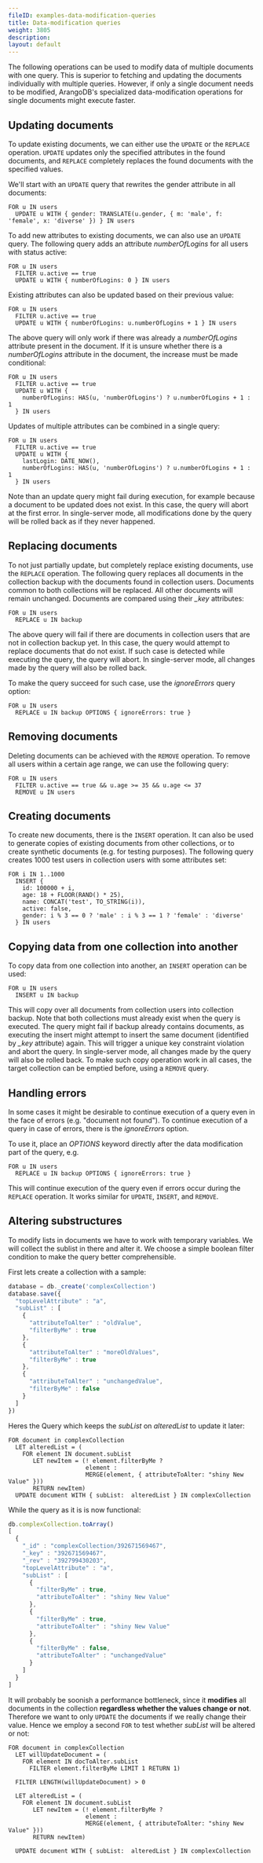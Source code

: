 ```yaml
---
fileID: examples-data-modification-queries
title: Data-modification queries
weight: 3805
description: 
layout: default
---
```

The following operations can be used to modify data of multiple documents
with one query. This is superior to fetching and updating the documents individually
with multiple queries. However, if only a single document needs to be modified,
ArangoDB's specialized data-modification operations for single documents
might execute faster.

## Updating documents

To update existing documents, we can either use the `UPDATE` or the `REPLACE`
operation. `UPDATE` updates only the specified attributes in the found documents,
and `REPLACE` completely replaces the found documents with the specified values.

We'll start with an `UPDATE` query that rewrites the gender attribute in all
documents:

```aql
FOR u IN users
  UPDATE u WITH { gender: TRANSLATE(u.gender, { m: 'male', f: 'female', x: 'diverse' }) } IN users
```

To add new attributes to existing documents, we can also use an `UPDATE` query.
The following query adds an attribute *numberOfLogins* for all users with status
active:

```aql
FOR u IN users
  FILTER u.active == true
  UPDATE u WITH { numberOfLogins: 0 } IN users
```

Existing attributes can also be updated based on their previous value:

```aql
FOR u IN users
  FILTER u.active == true
  UPDATE u WITH { numberOfLogins: u.numberOfLogins + 1 } IN users
```

The above query will only work if there was already a *numberOfLogins* attribute
present in the document. If it is unsure whether there is a *numberOfLogins*
attribute in the document, the increase must be made conditional:

```aql
FOR u IN users
  FILTER u.active == true
  UPDATE u WITH {
    numberOfLogins: HAS(u, 'numberOfLogins') ? u.numberOfLogins + 1 : 1
  } IN users
```

Updates of multiple attributes can be combined in a single query:

```aql
FOR u IN users
  FILTER u.active == true
  UPDATE u WITH {
    lastLogin: DATE_NOW(),
    numberOfLogins: HAS(u, 'numberOfLogins') ? u.numberOfLogins + 1 : 1
  } IN users
```

Note than an update query might fail during execution, for example because a
document to be updated does not exist. In this case, the query will abort at
the first error. In single-server mode, all modifications done by the query will
be rolled back as if they never happened.


## Replacing documents

To not just partially update, but completely replace existing documents, use
the `REPLACE` operation.
The following query replaces all documents in the collection backup with
the documents found in collection users. Documents common to both
collections will be replaced. All other documents will remain unchanged.
Documents are compared using their *_key* attributes:

```aql
FOR u IN users
  REPLACE u IN backup
```

The above query will fail if there are documents in collection users that are
not in collection backup yet. In this case, the query would attempt to replace
documents that do not exist. If such case is detected while executing the query,
the query will abort. In single-server mode, all changes made by the query will
also be rolled back.

To make the query succeed for such case, use the *ignoreErrors* query option:

```aql
FOR u IN users
  REPLACE u IN backup OPTIONS { ignoreErrors: true }
```


## Removing documents

Deleting documents can be achieved with the `REMOVE` operation.
To remove all users within a certain age range, we can use the following query:

```aql
FOR u IN users
  FILTER u.active == true && u.age >= 35 && u.age <= 37
  REMOVE u IN users
```


## Creating documents

To create new documents, there is the `INSERT` operation.
It can also be used to generate copies of existing documents from other collections,
or to create synthetic documents (e.g. for testing purposes). The following
query creates 1000 test users in collection users with some attributes set:

```aql
FOR i IN 1..1000
  INSERT {
    id: 100000 + i,
    age: 18 + FLOOR(RAND() * 25),
    name: CONCAT('test', TO_STRING(i)),
    active: false,
    gender: i % 3 == 0 ? 'male' : i % 3 == 1 ? 'female' : 'diverse'
  } IN users
```

## Copying data from one collection into another

To copy data from one collection into another, an `INSERT` operation can be
used:

```aql
FOR u IN users
  INSERT u IN backup
```

This will copy over all documents from collection users into collection
backup. Note that both collections must already exist when the query is
executed. The query might fail if backup already contains documents, as
executing the insert might attempt to insert the same document (identified
by *_key* attribute) again. This will trigger a unique key constraint violation
and abort the query. In single-server mode, all changes made by the query
will also be rolled back.
To make such copy operation work in all cases, the target collection can
be emptied before, using a `REMOVE` query.


## Handling errors

In some cases it might be desirable to continue execution of a query even in
the face of errors (e.g. "document not found"). To continue execution of a
query in case of errors, there is the *ignoreErrors* option.

To use it, place an *OPTIONS* keyword directly after the data modification
part of the query, e.g.

```aql
FOR u IN users
  REPLACE u IN backup OPTIONS { ignoreErrors: true }
```

This will continue execution of the query even if errors occur during the
`REPLACE` operation. It works similar for `UPDATE`, `INSERT`, and `REMOVE`.


## Altering substructures

To modify lists in documents we have to work with temporary variables.
We will collect the sublist in there and alter it. We choose a simple
boolean filter condition to make the query better comprehensible.

First lets create a collection with a sample:

```js
database = db._create('complexCollection')
database.save({
  "topLevelAttribute" : "a",
  "subList" : [
    {
      "attributeToAlter" : "oldValue",
      "filterByMe" : true
    },
    {
      "attributeToAlter" : "moreOldValues",
      "filterByMe" : true
    },
    {
      "attributeToAlter" : "unchangedValue",
      "filterByMe" : false
    }
  ]
})
```

Heres the Query which keeps the *subList* on *alteredList* to update it later:

```aql
FOR document in complexCollection
  LET alteredList = (
    FOR element IN document.subList
       LET newItem = (! element.filterByMe ?
                      element :
                      MERGE(element, { attributeToAlter: "shiny New Value" }))
       RETURN newItem)
  UPDATE document WITH { subList:  alteredList } IN complexCollection
```

While the query as it is is now functional:

```js
db.complexCollection.toArray()
[
  {
    "_id" : "complexCollection/392671569467",
    "_key" : "392671569467",
    "_rev" : "392799430203",
    "topLevelAttribute" : "a",
    "subList" : [
      {
        "filterByMe" : true,
        "attributeToAlter" : "shiny New Value"
      },
      {
        "filterByMe" : true,
        "attributeToAlter" : "shiny New Value"
      },
      {
        "filterByMe" : false,
        "attributeToAlter" : "unchangedValue"
      }
    ]
  }
]
```

It will probably be soonish a performance bottleneck, since it **modifies**
all documents in the collection **regardless whether the values change or not**.
Therefore we want to only `UPDATE` the documents if we really change their value.
Hence we employ a second `FOR` to test whether *subList* will be altered or not:

```aql
FOR document in complexCollection
  LET willUpdateDocument = (
    FOR element IN docToAlter.subList
      FILTER element.filterByMe LIMIT 1 RETURN 1)

  FILTER LENGTH(willUpdateDocument) > 0

  LET alteredList = (
    FOR element IN document.subList
       LET newItem = (! element.filterByMe ?
                      element :
                      MERGE(element, { attributeToAlter: "shiny New Value" }))
       RETURN newItem)

  UPDATE document WITH { subList:  alteredList } IN complexCollection
```

